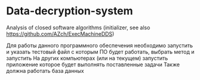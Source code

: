 # Data-decryption-system
Analysis of closed software algorithms (initializer, see also https://github.com/AZch/ExecMachineDDS)

Для работы данного программного обеспечения необходимо запустить и указать тестовый файл с которым ПО будет работать,
выбрать метод и запустить
На других компьютерах (или на текущем) запустить приложение которое будет выполнять поставленные задачи
Также должна работать база данных
